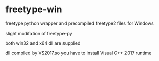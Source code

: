# freetype-win
freetype python wrapper and precompiled freetype2 files for Windows

slight modifation of freetype-py

both win32 and x64 dll are supplied

dll compiled by VS2017,so you have to install Visual C++ 2017 runtime

